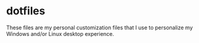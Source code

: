 # dotfiles
These files are my personal customization files that I use to personalize my Windows and/or Linux desktop experience.
